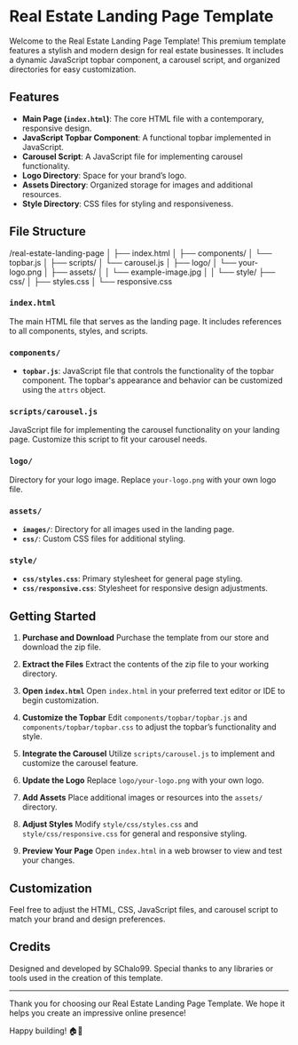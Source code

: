 # Real Estate Landing Page Template

Welcome to the Real Estate Landing Page Template! This premium template features a stylish and modern design for real estate businesses. It includes a dynamic JavaScript topbar component, a carousel script, and organized directories for easy customization.

## Features

- **Main Page (`index.html`)**: The core HTML file with a contemporary, responsive design.
- **JavaScript Topbar Component**: A functional topbar implemented in JavaScript.
- **Carousel Script**: A JavaScript file for implementing carousel functionality.
- **Logo Directory**: Space for your brand’s logo.
- **Assets Directory**: Organized storage for images and additional resources.
- **Style Directory**: CSS files for styling and responsiveness.

## File Structure
/real-estate-landing-page │ ├── index.html │ ├── components/ │ └── topbar.js │ ├── scripts/ │ └── carousel.js │ ├── logo/ │ └── your-logo.png │ ├── assets/ │ │ └── example-image.jpg │ │ └── style/ ├── css/ │ ├── styles.css │ └── responsive.css

### `index.html`
The main HTML file that serves as the landing page. It includes references to all components, styles, and scripts.

### `components/`
- **`topbar.js`**: JavaScript file that controls the functionality of the topbar component. The topbar's appearance and behavior can be customized using the `attrs` object.

### `scripts/carousel.js`
JavaScript file for implementing the carousel functionality on your landing page. Customize this script to fit your carousel needs.

### `logo/`
Directory for your logo image. Replace `your-logo.png` with your own logo file.

### `assets/`
- **`images/`**: Directory for all images used in the landing page.
- **`css/`**: Custom CSS files for additional styling.

### `style/`
- **`css/styles.css`**: Primary stylesheet for general page styling.
- **`css/responsive.css`**: Stylesheet for responsive design adjustments.

## Getting Started

1. **Purchase and Download**
   Purchase the template from our store and download the zip file.

2. **Extract the Files**
   Extract the contents of the zip file to your working directory.

3. **Open `index.html`**
   Open `index.html` in your preferred text editor or IDE to begin customization.

4. **Customize the Topbar**
   Edit `components/topbar/topbar.js` and `components/topbar/topbar.css` to adjust the topbar’s functionality and style.

5. **Integrate the Carousel**
   Utilize `scripts/carousel.js` to implement and customize the carousel feature.

6. **Update the Logo**
   Replace `logo/your-logo.png` with your own logo.

7. **Add Assets**
   Place additional images or resources into the `assets/` directory.

8. **Adjust Styles**
   Modify `style/css/styles.css` and `style/css/responsive.css` for general and responsive styling.

9. **Preview Your Page**
   Open `index.html` in a web browser to view and test your changes.

## Customization

Feel free to adjust the HTML, CSS, JavaScript files, and carousel script to match your brand and design preferences. 

## Credits

Designed and developed by SChalo99. Special thanks to any libraries or tools used in the creation of this template.

---

Thank you for choosing our Real Estate Landing Page Template. We hope it helps you create an impressive online presence!

Happy building! 🏠🚀